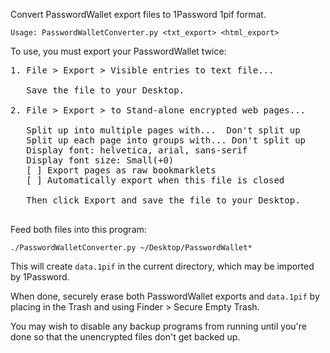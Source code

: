 Convert PasswordWallet export files to 1Password 1pif format.

    Usage: PasswordWalletConverter.py <txt_export> <html_export>

To use, you must export your PasswordWallet twice:

<pre>
1. File > Export > Visible entries to text file...

   Save the file to your Desktop.

2. File > Export > to Stand-alone encrypted web pages...

   Split up into multiple pages with...  Don't split up
   Split up each page into groups with... Don't split up
   Display font: helvetica, arial, sans-serif
   Display font size: Small(+0)
   [ ] Export pages as raw bookmarklets
   [ ] Automatically export when this file is closed

   Then click Export and save the file to your Desktop.

</pre>

Feed both files into this program:

    ./PasswordWalletConverter.py ~/Desktop/PasswordWallet*

This will create `data.1pif` in the current directory, which may
be imported by 1Password.

When done, securely erase both PasswordWallet exports and `data.1pif`
by placing in the Trash and using Finder > Secure Empty Trash.

You may wish to disable any backup programs from running until you're
done so that the unencrypted files don't get backed up.
